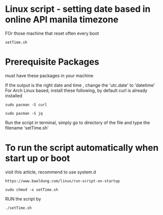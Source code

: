# Linux script - setting date based in online API manila timezone
FOr those machine that reset often every boot

    setTime.sh

<h1>Prerequisite Packages</h1>
must have these packages in your machine

If the output is the right date and time , change the 'utc.date' to 'datetime'
For Arch Linux based, install these following, 
by default curl is already installed

```
sudo pacman -S curl
```
```
sudo pacman -S jq
```

Run the script in terminal,
simply go to directory of the file and type the filename 'setTime.sh'

<h1>To run the script automatically when start up or boot</h1>
visit this article, recommend to use system.d

```
https://www.baeldung.com/linux/run-script-on-startup
```

```
sudo chmod -x setTime.sh
```

RUN the script by 

```
./setTime.sh
```
